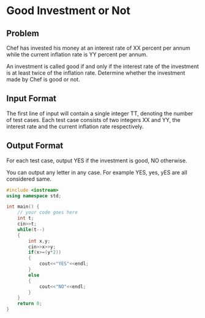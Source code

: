 # Good Investment or Not
## Problem
Chef has invested his money at an interest rate of XX percent per annum while the current inflation rate is YY percent per annum.

An investment is called good if and only if the interest rate of the investment is at least twice of the inflation rate.
Determine whether the investment made by Chef is good or not.

## Input Format
The first line of input will contain a single integer TT, denoting the number of test cases.
Each test case consists of two integers XX and YY, the interest rate and the current inflation rate respectively.
## Output Format
For each test case, output YES if the investment is good, NO otherwise.

You can output any letter in any case. For example YES, yes, yES are all considered same.
```cpp
#include <iostream>
using namespace std;

int main() {
	// your code goes here
	int t;
	cin>>t;
	while(t--)
	{
	    int x,y;
	    cin>>x>>y;
	    if(x>=(y*2))
	    {
	        cout<<"YES"<<endl;
	    }
	    else
	    {
	        cout<<"NO"<<endl;
	    }
	}
	return 0;
}
```
